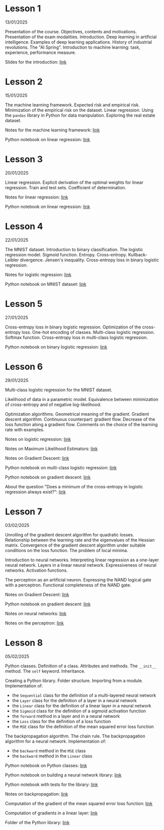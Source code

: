 # Lesson 1
13/01/2025

Presentation of the course. Objectives, contents and motivations. Presentation of the exam modalities. Introduction. Deep learning in artificial intelligence. Examples of deep learning applications. History of industrial revolutions. The "AI Spring". Introduction to machine learning: task, experience, performance measure.

Slides for the introduction: [link](slides/Introduction.pdf)

# Lesson 2 
15/01/2025

The machine learning framework. Expected risk and empirical risk. Minimization of the empirical risk on the dataset. Linear regression. Using the `pandas` library in Python for data manipulation. Exploring the real estate dataset.

Notes for the machine learning framework: [link](notes/01%20-%20The%20Machine%20Learning%20Framework.pdf)

Python notebook on linear regression: [link](notebooks/01-linear_regression_house_prices.ipynb)

# Lesson 3 
20/01/2025

Linear regression. Explicit derivation of the optimal weights for linear regression. Train and test sets. Coefficient of determination. 

Notes for linear regression: [link](notes/02%20-%20Linear%20regression.pdf)

Python notebook on linear regression: [link](notebooks/01-linear_regression_house_prices.ipynb)

# Lesson 4
22/01/2025

The MNIST dataset. Introduction to binary classification. The logistic regression model. Sigmoid function. Entropy. Cross-entropy. Kullback-Leibler divergence. Jensen's inequality. Cross-entropy loss in binary logistic regression.

Notes for logistic regression: [link](notes/03%20-%20Logistic%20regression%20&%20Cross-entropy.pdf)

Python notebook on MNIST dataset: [link](notebooks/02-using_MNIST.ipynb)

# Lesson 5 
27/01/2025

Cross-entropy loss in binary logistic regression. Optimization of the cross-entropy loss. One-hot encoding of classes. Multi-class logistic regression. Softmax function. Cross-entropy loss in multi-class logistic regression.

Python notebook on binary logistic regression: [link](notebooks/03-binary_logistic_regression.ipynb)

# Lesson 6
29/01/2025

Multi-class logistic regression for the MNIST dataset. 

Likelihood of data in a parametric model. Equivalence between minimization of cross-entropy and of negative log-likelihood. 

Optimization algorithms. Geometrical meaning of the gradient. Gradient descent algorithm. Continuous counterpart: gradient flow. Decrease of the loss function along a gradient flow. Comments on the choice of the learning rate with examples.

Notes on logistic regression: [link](notes/03%20-%20Logistic%20regression%20&%20Cross-entropy.pdf)

Notes on Maximum Likelihood Estimators: [link](notes/04%20-%20Maximum%20likelihood%20estimators.pdf)

Notes on Gradient Descent: [link](notes/05%20-%20Gradient%20Descent.pdf)

Python notebook on multi-class logistic regression: [link](notebooks/04-multiclass_logistic_regression.ipynb)

Python notebook on gradient descent: [link](notebooks/05-gradient_descent.ipynb)

About the question "Does a minimum of the cross-entropy in logistic regression always exist?": [link](notes/04bis%20-%20About%20the%20existence%20of%20min%20for%20cross-entropy.pdf)

# Lesson 7
03/02/2025

Unrolling of the gradient descent algorithm for quadratic losses. Relationship between the learning rate and the eigenvalues of the Hessian matrix. Convergence of the gradient descent algorithm under suitable conditions on the loss function. The problem of local minima.

Introduction to neural networks. Interpreting linear regression as a one-layer neural network. Layers in a linear neural network. Expressiveness of neural networks. Activation functions. 

The perceptron as an artificial neuron. Expressing the NAND logical gate with a perceptron. Functional completeness of the NAND gate. 

Notes on Gradient Descent: [link](notes/05%20-%20Gradient%20Descent.pdf)

Python notebook on gradient descent: [link](notebooks/05-gradient_descent.ipynb)

Notes on neural networks: [link](notes/06%20-%20Neural%20Networks.pdf)

Notes on the perceptron: [link](notes/07%20-%20Perceptron.pdf)

# Lesson 8 
05/02/2025

Python classes. Definition of a class. Attributes and methods. The `__init__` method. The `self` keyword. Inheritance.

Creating a Python library. Folder structure. Importing from a module. Implementation of:
- the `Sequential` class for the definition of a multi-layered neural network 
- the `Layer` class for the definition of a layer in a neural network
- the `Linear` class for the definition of a linear layer in a neural network 
- the `Sigmoid` class for the definition of a sigmoid activation function
- the `forward` method in a layer and in a neural network
- the `Loss` class for the definition of a loss function
- the `MSE` class for the definition of the mean squared error loss function

The backpropagation algorithm. The chain rule. The backpropagation algorithm for a neural network. Implementation of:
- the `backward` method in the `MSE` class
- the `backward` method in the `Linear` class

Python notebook on Python classes: [link](notebooks/06-python_classes.ipynb)

Python notebook on building a neural network library: [link](notebooks/07-building_a_library.ipynb)

Python notebook with tests for the library: [link](notebooks/08-testing_the_library.ipynb)

Notes on backpropagation: [link](notes/08%20-%20Backpropagation.pdf)

Computation of the gradient of the mean squared error loss function: [link](notes/09%20-%20Grads%20|%20MSE.pdf)

Computation of gradients in a linear layer: [link](notes/10%20-%20Grads%20|%20Linear%20layer.pdf)

Folder of the Python library: [link](mydl/)